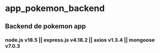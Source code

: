 # app_pokemon_backend

## Backend de pokemon app

### node.js v18.5 || express.js v4.18.2 || axios v1.3.4 || mongoose v7.0.3

#
